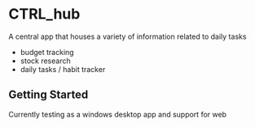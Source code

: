 # CTRL_hub
A central app that houses a variety of information related to daily tasks

- budget tracking
- stock research
- daily tasks / habit tracker

## Getting Started

Currently testing as a windows desktop app and support for web
